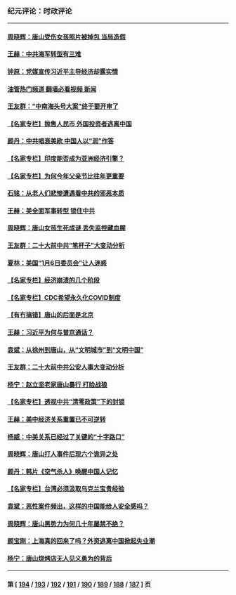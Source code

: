 ### 纪元评论：时政评论
---
#### [周晓辉：唐山受伤女孩照片被掉包 当局造假](../../pages/nsc1025/n13762381.md?06190330) 
#### [王赫：中共海军转型有三难](../../pages/nsc1025/n13762057.md?06190330) 
#### [钟原：党媒宣传习近平主导经济却露实情](../../pages/nsc1025/n13762108.md?06190330) 
#### [油管热门频道 翻墙必看视频 新闻](ok?06190330)
#### [王友群：“中南海头号大案”终于要开审了](../../pages/nsc1025/n13761877.md?06190330) 
#### [【名家专栏】抛售人民币 外国投资者逃离中国](../../pages/nsc1025/n13761777.md?06190330) 
#### [颜丹：中共唱衰美欧 中国人以“润”作答](../../pages/nsc1025/n13761830.md?06190330) 
#### [【名家专栏】印度能否成为亚洲经济引擎？](../../pages/nsc1025/n13761754.md?06190330) 
#### [【名家专栏】为何今年父亲节比往年更重要](../../pages/nsc1025/n13761753.md?06190330) 
#### [石铭：从老人们悲惨遭遇看中共的邪恶本质](../../pages/nsc1025/n13761601.md?06190330) 
#### [王赫：美全面军事转型 锁住中共](../../pages/nsc1025/n13761307.md?06190330) 
#### [周晓辉：唐山女孩生死成谜 丢失监控藏血腥](../../pages/nsc1025/n13761555.md?06190330) 
#### [王友群：二十大前中共“笔杆子”大变动分析](../../pages/nsc1025/n13761334.md?06190330) 
#### [夏林：美国“1月6日委员会”让人迷惑](../../pages/nsc1025/n13761126.md?06190330) 
#### [【名家专栏】经济崩溃的几个阶段](../../pages/nsc1025/n13760780.md?06190330) 
#### [【名家专栏】CDC希望永久化COVID制度](../../pages/nsc1025/n13760951.md?06190330) 
#### [【有冇搞错】唐山的后面是北京](../../pages/nsc1025/n13760394.md?06190330) 
#### [王赫：习近平为何与普京通话？](../../pages/nsc1025/n13760751.md?06190330) 
#### [袁斌：从徐州到唐山，从“文明城市”到“文明中国”](../../pages/nsc1025/n13760774.md?06190330) 
#### [王友群：二十大前中共公安人事大变动分析](../../pages/nsc1025/n13760474.md?06190330) 
#### [杨宁：赵立坚老家唐山暴行 打脸战狼](../../pages/nsc1025/n13760305.md?06190330) 
#### [【名家专栏】透视中共“清零政策”下的封锁](../../pages/nsc1025/n13760161.md?06190330) 
#### [王赫：美中经济关系重置已不可逆转](../../pages/nsc1025/n13759915.md?06190330) 
#### [杨威：中美关系已经过了关键的“十字路口”](../../pages/nsc1025/n13759798.md?06190330) 
#### [周晓辉：唐山打人事件后现六个诡异之处](../../pages/nsc1025/n13759629.md?06190330) 
#### [颜丹：韩片《空气杀人》唤醒中国人记忆](../../pages/nsc1025/n13759596.md?06190330) 
#### [【名家专栏】台湾必须汲取乌克兰宝贵经验](../../pages/nsc1025/n13759403.md?06190330) 
#### [袁斌：恶性案件频出，这样的中国能给人安全感吗？](../../pages/nsc1025/n13759199.md?06190330) 
#### [周晓辉：唐山黑势力为何几十年屡禁不绝？](../../pages/nsc1025/n13758927.md?06190330) 
#### [颜宝刚：上海真的回来了吗？外资逃离中国掀起失业潮](../../pages/nsc1025/n13759177.md?06190330) 
#### [杨宁：唐山烧烤店无人见义勇为的背后](../../pages/nsc1025/n13758955.md?06190330) 

---
#### 第 [ [194](./194.md?06190330) / [193](./193.md?06190330) / [192](./192.md?06190330) / [191](./191.md?06190330) / [190](./190.md?06190330) / [189](./189.md?06190330) / [188](./188.md?06190330) / [187](./187.md?06190330) ] 页
